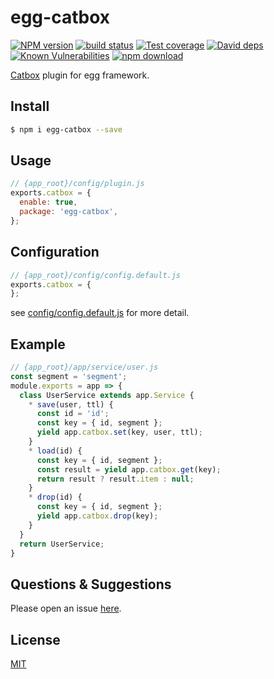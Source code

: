# egg-catbox

[![NPM version][npm-image]][npm-url]
[![build status][travis-image]][travis-url]
[![Test coverage][codecov-image]][codecov-url]
[![David deps][david-image]][david-url]
[![Known Vulnerabilities][snyk-image]][snyk-url]
[![npm download][download-image]][download-url]

[npm-image]: https://img.shields.io/npm/v/egg-catbox.svg?style=flat-square
[npm-url]: https://npmjs.org/package/egg-catbox
[travis-image]: https://img.shields.io/travis/eggjs/egg-catbox.svg?style=flat-square
[travis-url]: https://travis-ci.org/eggjs/egg-catbox
[codecov-image]: https://img.shields.io/codecov/c/github/eggjs/egg-catbox.svg?style=flat-square
[codecov-url]: https://codecov.io/github/eggjs/egg-catbox?branch=master
[david-image]: https://img.shields.io/david/eggjs/egg-catbox.svg?style=flat-square
[david-url]: https://david-dm.org/eggjs/egg-catbox
[snyk-image]: https://snyk.io/test/npm/egg-catbox/badge.svg?style=flat-square
[snyk-url]: https://snyk.io/test/npm/egg-catbox
[download-image]: https://img.shields.io/npm/dm/egg-catbox.svg?style=flat-square
[download-url]: https://npmjs.org/package/egg-catbox

[Catbox](https://github.com/hapijs/catbox) plugin for egg framework.

## Install

```bash
$ npm i egg-catbox --save
```

## Usage

```js
// {app_root}/config/plugin.js
exports.catbox = {
  enable: true,
  package: 'egg-catbox',
};
```

## Configuration

```js
// {app_root}/config/config.default.js
exports.catbox = {
};
```

see [config/config.default.js](config/config.default.js) for more detail.

## Example

```js
// {app_root}/app/service/user.js
const segment = 'segment';
module.exports = app => {
  class UserService extends app.Service {
    * save(user, ttl) {
      const id = 'id';
      const key = { id, segment };
      yield app.catbox.set(key, user, ttl);
    }
    * load(id) {
      const key = { id, segment };
      const result = yield app.catbox.get(key);
      return result ? result.item : null;
    }
    * drop(id) {
      const key = { id, segment };
      yield app.catbox.drop(key);
    }
  }
  return UserService;
}
```

## Questions & Suggestions

Please open an issue [here](https://github.com/eggjs/egg/issues).

## License

[MIT](LICENSE)
